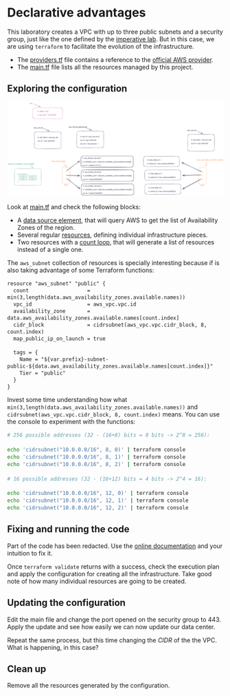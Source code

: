 # Declarative advantages

This laboratory creates a VPC with up to three public subnets and a security group,
just like the one defined by the [imperative lab](../lab10-imperative/). But in this case,
we are using `terraform` to facilitate the evolution of the infrastructure.

* The [providers.tf](src/providers.tf) file contains a reference to the 
[official AWS provider](https://registry.terraform.io/providers/hashicorp/aws/latest/docs).
* The [main.tf](src/main.tf) file lists all the resources managed by this project.

## Exploring the configuration

![TFState diagram](lab30.excalidraw.png)

Look at [main.tf](src/main.tf) and check the following blocks:

* A [data source element](https://developer.hashicorp.com/terraform/language/data-sources), that will query AWS to get the list of Availability Zones of the region.
* Several regular [resources](https://developer.hashicorp.com/terraform/language/resources/syntax), defining individual infrastructure pieces.
* Two resources with a [count loop](https://developer.hashicorp.com/terraform/language/meta-arguments/count), that will generate a list of resources instead of a single one.

The `aws_subnet` collection of resources is specially interesting because if is also
taking advantage of some Terraform functions:

```HCL
resource "aws_subnet" "public" {
  count                   = min(3,length(data.aws_availability_zones.available.names))
  vpc_id                  = aws_vpc.vpc.id
  availability_zone       = data.aws_availability_zones.available.names[count.index]
  cidr_block              = cidrsubnet(aws_vpc.vpc.cidr_block, 8, count.index)
  map_public_ip_on_launch = true

  tags = {
    Name = "${var.prefix}-subnet-public-${data.aws_availability_zones.available.names[count.index]}"
    Tier = "public"
  }
}
```

Invest some time understanding how what `min(3,length(data.aws_availability_zones.available.names))` and `cidrsubnet(aws_vpc.vpc.cidr_block, 8, count.index)` means. You can use the
console to experiment with the functions:

```bash
# 256 possible addresses (32 - (16+8) bits = 8 bits -> 2^8 = 256):

echo 'cidrsubnet("10.0.0.0/16", 8, 0)' | terraform console 
echo 'cidrsubnet("10.0.0.0/16", 8, 1)' | terraform console 
echo 'cidrsubnet("10.0.0.0/16", 8, 2)' | terraform console 

# 16 possible addresses (32 - (16+12) bits = 4 bits -> 2^4 = 16):

echo 'cidrsubnet("10.0.0.0/16", 12, 0)' | terraform console 
echo 'cidrsubnet("10.0.0.0/16", 12, 1)' | terraform console 
echo 'cidrsubnet("10.0.0.0/16", 12, 2)' | terraform console 
```

## Fixing and running the code

Part of the code has been redacted. Use the [online documentation](https://registry.terraform.io/providers/hashicorp/aws/latest/docs/resources/vpc) and your intuition to
fix it.

Once `terraform validate` returns with a success, check the execution plan and
apply the configuration for creating all the infrastructure. Take good note of 
how many individual resources are going to be created.

## Updating the configuration

Edit the main file and change the port opened on the security group to 443. Apply the
update and see how easily we can now update our data center.

Repeat the same process, but this time changing the *CIDR* of the the VPC. What is
happening, in this case?

## Clean up

Remove all the resources generated by the configuration.

